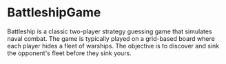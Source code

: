 # BattleshipGame
Battleship is a classic two-player strategy guessing game that simulates naval combat. The game is typically played on a grid-based board where each player hides a fleet of warships. The objective is to discover and sink the opponent's fleet before they sink yours.
